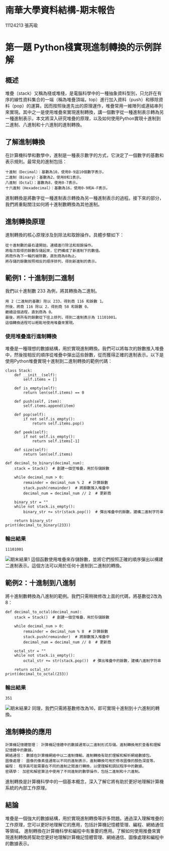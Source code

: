 # 南華大學資料結構-期末報告
11124213 張芮瑜
# 第一題 Python棧實現進制轉換的示例詳解
## 概述
堆疊（stack）又稱為棧或堆棧，是電腦科學中的一種抽象資料型別，只允許在有序的線性資料集合的一端（稱為堆疊頂端，top）進行加入資料（push）和移除資料（pop）的運算。因而按照後進先出的原理運作，堆疊常用一維陣列或連結串列來實現。其中之一是使用堆疊來實現進制轉換，講一個數字從一種進制表示轉為另一種進制表示，本文將深入研究堆疊的原理，以及如何使用Python實現十進制到二進制、八進制和十六進制的進制轉換。
## 了解進制轉換
在計算機科學和數學中，進制是一種表示數字的方式，它決定了一個數字的基數和表示規則。最常見的進制包括：
```
十進制（Decimal）：基數為10，使用0-9這10個數字表示。
二進制（Binary）：基數為2，使用0和1表示。
八進制（Octal）：基數為8，使用0-7表示。
十六進制（Hexadecimal）：基數為16，使用0-9和A-F表示。
```
進制轉換是將數字從一種進制表示轉換為另一種進制表示的過程。接下來的部分，我們將重點關注如何將十進制數轉換為其他進制。
## 進制轉換原理
進制轉換的核心原理涉及到除法和取餘操作。具體步驟如下：
```
從十進制數的最右邊開始，連續進行除法和取餘操作。
將每次取得的餘數存儲起來，它們構成了新進制下的數值。
將商作為下一輪的被除數，直到商為0為止。
將存儲的餘數按照相反的順序排列，得到新進制的表示。
```
## 範例1：十進制到二進制
我們以十進制數 233 為例，將其轉換為二進制。
```
用 2（二進制的基數）除以 233，得到商 116 和餘數 1。
然後，將商 116 除以 2，得到商 58 和餘數 0。
繼續這個過程，直到商為 0。
最後，將所有的餘數從下往上排列，得到二進制表示為 11101001。
這個轉換過程可以輕鬆地使用堆疊來實現。
```
### 使用堆疊進行進制轉換
堆疊是一種理想的數據結構，用於實現進制轉換。我們可以將每次的餘數推入堆疊中，然後按相反的順序從堆疊中彈出這些餘數，從而獲得正確的進制表示。以下是使用Python堆疊實現十進制到二進制轉換的範例代碼：
```
class Stack:
    def __init__(self):
        self.items = []

    def is_empty(self):
        return len(self.items) == 0

    def push(self, item):
        self.items.append(item)

    def pop(self):
        if not self.is_empty():
            return self.items.pop()

    def peek(self):
        if not self.is_empty():
            return self.items[-1]

    def size(self):
        return len(self.items)

def decimal_to_binary(decimal_num):
    stack = Stack()  # 創建一個空堆疊，用於存儲餘數

    while decimal_num > 0:
        remainder = decimal_num % 2  # 計算餘數
        stack.push(remainder)  # 將餘數推入堆疊中
        decimal_num = decimal_num // 2  # 更新商

    binary_str = ""
    while not stack.is_empty():
        binary_str += str(stack.pop())  # 彈出堆疊中的餘數，建構二進制字符串

    return binary_str
print(decimal_to_binary(233))
```
### 輸出結果
```
11101001
```
![期末結果1](https://github.com/user-attachments/assets/fb2b5c37-07f0-4377-9785-c762a89af712)
這個函數使用堆疊來存儲餘數，並將它們按照正確的順序彈出以構建二進制表示。這個方法可以用於任何十進制到二進制的轉換。
## 範例2：十進制到八進制
將十進制數轉換為八進制的範例。我們只需稍微修改上面的代碼，將基數從2改為8：
```
def decimal_to_octal(decimal_num):
    stack = Stack()  # 創建一個空堆疊，用於存儲餘數

    while decimal_num > 0:
        remainder = decimal_num % 8  # 計算餘數
        stack.push(remainder)  # 將餘數推入堆疊中
        decimal_num = decimal_num // 8  # 更新商

    octal_str = ""
    while not stack.is_empty():
        octal_str += str(stack.pop())  # 彈出堆疊中的餘數，建構八進制字符串

    return octal_str
print(decimal_to_octal(233))
```
### 輸出結果
```
351
```
![期末結果2](https://github.com/user-attachments/assets/96dd1f8f-f617-49d9-9800-4bc5030226fc)
同理，我們只需將基數修改為16，即可實現十進制到十六進制的轉換。
## 進制轉換的應用
```
計算機記憶體管理： 計算機記憶體中的數據通常以二進制形式存儲。進制轉換用於查看和理解記憶體中的數據。
網絡通信： 數據在計算機網絡中以二進制傳輸。進制轉換有助於理解和解析網絡數據包。
圖像處理： 圖像的像素值通常以不同的進制表示，進制轉換可用於修改圖像的顏色深度等。
編程： 程序員可能需要在不同的進制之間進行轉換，以便理解和調試程序中的數據。
密碼學： 加密和解密算法中使用了不同進制的數學操作，包括二進制和十六進制。
```
進制轉換是計算機科學中的一個基本概念，深入了解它將有助於更好地理解計算機系統的內部工作原理。
## 結論
堆疊是一個強大的數據結構，用於實現進制轉換等許多問題。通過深入理解堆疊的工作原理，您可以更好地理解它的應用，包括計算機記憶體管理、編程、網絡通信等領域。
進制轉換在計算機科學和編程中有重要的應用。了解如何使用推疊來實現進制轉換將幫助您更好地理解計算機記憶體管理、網絡通信、圖像處理和編程中的數據表示。
